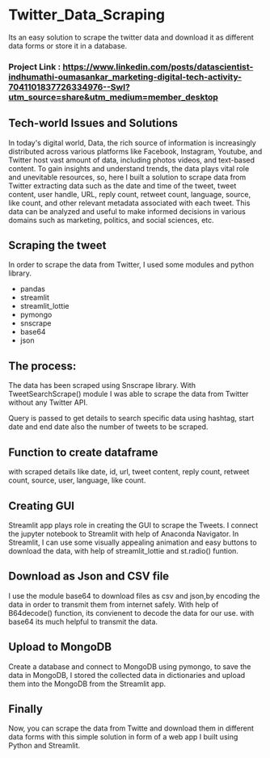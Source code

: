 # Twitter_Data_Scraping
Its an easy solution to scrape the twitter data and download it as different data forms or store it in a database. 

### Project Link : https://www.linkedin.com/posts/datascientist-indhumathi-oumasankar_marketing-digital-tech-activity-7041101837726334976--Swl?utm_source=share&utm_medium=member_desktop
## Tech-world Issues and Solutions

In today's digital world, Data, the rich source of information is increasingly distributed across various platforms like Facebook, Instagram, Youtube, and Twitter host vast amount of data, including photos videos, and text-based content. 
To gain insights and understand trends, the data plays vital role and unevitable resources, so, here I built a solution to scrape data from Twitter extracting data such as the date and time of the tweet, tweet content, user handle, URL, reply count, retweet count, language, source, like count, and other relevant metadata associated with each tweet.
This data can be analyzed and useful to make informed decisions in various domains such as marketing, politics, and social sciences, etc.

## Scraping the tweet

In order to scrape the data from Twitter, I used some modules and python library. 

- pandas
- streamlit
- streamlit_lottie
- pymongo
- snscrape
- base64
- json

## The process:
The data has been scraped using Snscrape library. With TweetSearchScrape() module I was able to scrape the data from Twitter without any Twitter API.

Query is passed to get details to search specific data using hashtag, start date and end date also the number of tweets to be scraped.

## Function to create dataframe
with scraped details like date, id, url, tweet content, reply count, retweet count, source, user, language, like count. 

## Creating GUI
Streamlit app plays role in creating the GUI to scrape the Tweets. I connect the jupyter notebook to Streamlit with help of Anaconda Navigator. In Streamlit, I can use some visually appealing animation and easy buttons to download the data, with help of streamlit_lottie and st.radio() funtion. 

## Download as Json and CSV file
I use the module base64 to download files as csv and json,by encoding the data in order to transmit them from internet safely. With help of B64decode() function, its convienent to decode the data for our use. with base64 its much helpful to transmit the data.

## Upload to MongoDB
Create a database and connect to MongoDB using pymongo, to save the data in MongoDB, I stored the collected data in dictionaries and upload them into the MongoDB from the Streamlit app.

## Finally
Now, you can scrape the data from Twitte and download them in different data forms with this simple solution in form of a web app I built using Python and Streamlit.
